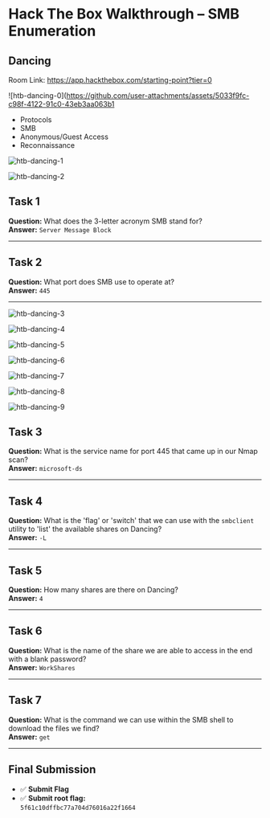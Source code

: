 # Hack The Box Walkthrough – SMB Enumeration
## Dancing

Room Link: https://app.hackthebox.com/starting-point?tier=0


![htb-dancing-0](https://github.com/user-attachments/assets/5033f9fc-c98f-4122-91c0-43eb3aa063b1
- Protocols
- SMB
- Anonymous/Guest Access
- Reconnaissance


![htb-dancing-1](https://github.com/user-attachments/assets/a45f6d79-fa61-4993-bd4e-7f19c7cbfb45)

![htb-dancing-2](https://github.com/user-attachments/assets/5ea4474b-faef-42e3-9499-8f0d8e89905a)

## Task 1  
**Question:** What does the 3-letter acronym SMB stand for?  
**Answer:** `Server Message Block`

---

## Task 2  
**Question:** What port does SMB use to operate at?  
**Answer:** `445`

---
![htb-dancing-3](https://github.com/user-attachments/assets/47a042ce-fa32-4fa9-a448-6a3f4fdd0f0e)


![htb-dancing-4](https://github.com/user-attachments/assets/b0cf2c82-e783-458a-87d3-1863bd149057)


![htb-dancing-5](https://github.com/user-attachments/assets/f4b415cc-7eff-4567-808f-84b4284d48c3)


![htb-dancing-6](https://github.com/user-attachments/assets/fdc465ec-9c8f-44ee-b1a2-88b699bd1c93)


![htb-dancing-7](https://github.com/user-attachments/assets/6010276a-f769-44c5-bc8f-66feb76982ee)


![htb-dancing-8](https://github.com/user-attachments/assets/b8317e01-b3dc-426b-bf9b-7b1c42a810c4)


![htb-dancing-9](https://github.com/user-attachments/assets/c3075a9e-108f-4db5-af3b-45d3ab32a4ec)

## Task 3  
**Question:** What is the service name for port 445 that came up in our Nmap scan?  
**Answer:** `microsoft-ds`

---

## Task 4  
**Question:** What is the 'flag' or 'switch' that we can use with the `smbclient` utility to 'list' the available shares on Dancing?  
**Answer:** `-L`

---

## Task 5  
**Question:** How many shares are there on Dancing?  
**Answer:** `4`

---

## Task 6  
**Question:** What is the name of the share we are able to access in the end with a blank password?  
**Answer:** `WorkShares`

---

## Task 7  
**Question:** What is the command we can use within the SMB shell to download the files we find?  
**Answer:** `get`

---

## Final Submission  
- ✅ **Submit Flag**  
- ✅ **Submit root flag:**  
`5f61c10dffbc77a704d76016a22f1664`

